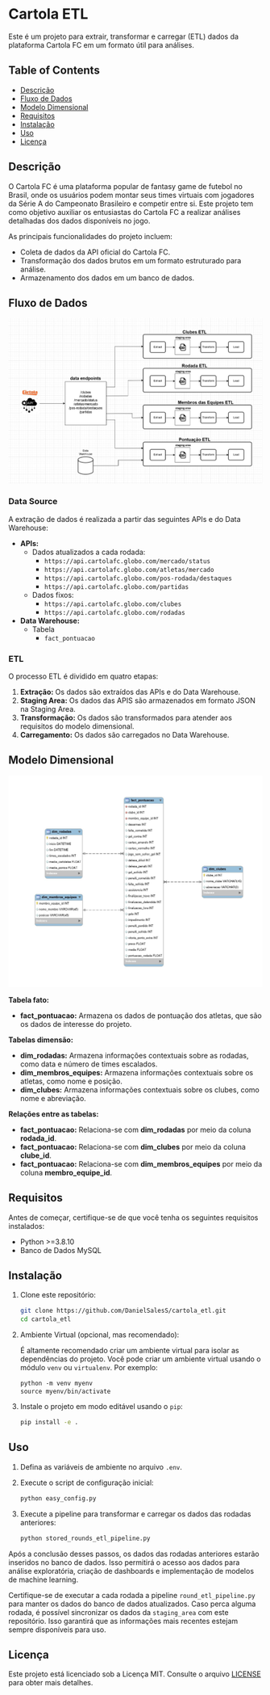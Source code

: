 # Cartola ETL

Este é um projeto para extrair, transformar e carregar (ETL) dados da plataforma Cartola FC em um formato útil para análises.

## Table of Contents

- [Descrição](#descrição)
- [Fluxo de Dados](#fluxo-de-dados)
- [Modelo Dimensional](#modelo-dimensional)
- [Requisitos](#requisitos)
- [Instalação](#instalação)
- [Uso](#uso)
- [Licença](#licença)

## Descrição

O Cartola FC é uma plataforma popular de fantasy game de futebol no Brasil, onde os usuários podem montar seus times virtuais com jogadores da Série A do Campeonato Brasileiro e competir entre si. Este projeto tem como objetivo auxiliar os entusiastas do Cartola FC a realizar análises detalhadas dos dados disponíveis no jogo.

As principais funcionalidades do projeto incluem:
- Coleta de dados da API oficial do Cartola FC.
- Transformação dos dados brutos em um formato estruturado para análise.
- Armazenamento dos dados em um banco de dados.

## Fluxo de Dados

[![Fluxo de Dados](./docs/readme_assets/fluxo_de_dados.jpg)](./docs/readme_assets/fluxo_de_dados.jpg)


### Data Source

A extração de dados é realizada a partir das seguintes APIs e do Data Warehouse:

* **APIs:**
    * Dados atualizados a cada rodada:
        * `https://api.cartolafc.globo.com/mercado/status`
        * `https://api.cartolafc.globo.com/atletas/mercado`
        * `https://api.cartolafc.globo.com/pos-rodada/destaques`
        * `https://api.cartolafc.globo.com/partidas`
    * Dados fixos:
        * `https://api.cartolafc.globo.com/clubes`
        * `https://api.cartolafc.globo.com/rodadas`
* **Data Warehouse:**
    * Tabela
      * `fact_pontuacao`

### ETL

O processo ETL é dividido em quatro etapas:

1. **Extração:** Os dados são extraídos das APIs e do Data Warehouse.
4. **Staging Area:** Os dados das APIS são armazenados em formato JSON na Staging Area.
2. **Transformação:** Os dados são transformados para atender aos requisitos do modelo dimensional.
3. **Carregamento:** Os dados são carregados no Data Warehouse.


## Modelo Dimensional

[![Modelo Dimensional](./docs/readme_assets/modelo_dimensional.jpg)](./docs/readme_assets/modelo_dimensional.jpg)

**Tabela fato:**

* **fact_pontuacao:** Armazena os dados de pontuação dos atletas, que são os dados de interesse do projeto.

**Tabelas dimensão:**

* **dim_rodadas:** Armazena informações contextuais sobre as rodadas, como data e número de times escalados.
* **dim_membros_equipes:** Armazena informações contextuais sobre os atletas, como nome e posição.
* **dim_clubes:** Armazena informações contextuais sobre os clubes, como nome e abreviação.

**Relações entre as tabelas:**

* **fact_pontuacao:** Relaciona-se com **dim_rodadas** por meio da coluna **rodada_id**.
* **fact_pontuacao:** Relaciona-se com **dim_clubes** por meio da coluna **clube_id**.
* **fact_pontuacao:** Relaciona-se com **dim_membros_equipes** por meio da coluna **membro_equipe_id**.



## Requisitos

Antes de começar, certifique-se de que você tenha os seguintes requisitos instalados:

- Python >=3.8.10
- Banco de Dados MySQL

## Instalação

1. Clone este repositório:

   ```bash
   git clone https://github.com/DanielSalesS/cartola_etl.git
   cd cartola_etl
   ```


2. Ambiente Virtual (opcional, mas recomendado):

   É altamente recomendado criar um ambiente virtual para isolar as dependências do projeto. Você pode criar um ambiente virtual usando o módulo `venv` ou `virtualenv`. Por exemplo:

      ```
      python -m venv myenv
      source myenv/bin/activate
      ```


3. Instale o projeto em modo editável usando o `pip`:

   ```bash
   pip install -e .
   ```

## Uso

1. Defina as variáveis de ambiente no arquivo `.env`.

2. Execute o script de configuração inicial:
   ```bash
   python easy_config.py
   ```

3. Execute a pipeline para transformar e carregar os dados das rodadas anteriores:
   ```bash
   python stored_rounds_etl_pipeline.py
   ```

Após a conclusão desses passos, os dados das rodadas anteriores estarão inseridos no banco de dados. Isso permitirá o acesso aos dados para análise exploratória, criação de dashboards e implementação de modelos de machine learning.

Certifique-se de executar a cada rodada a pipeline `round_etl_pipeline.py` para manter os dados do banco de dados atualizados. Caso perca alguma rodada, é possível sincronizar os dados da `staging_area` com este repositório. Isso garantirá que as informações mais recentes estejam sempre disponíveis para uso.

## Licença

Este projeto está licenciado sob a Licença MIT. Consulte o arquivo [LICENSE](LICENSE) para obter mais detalhes.
